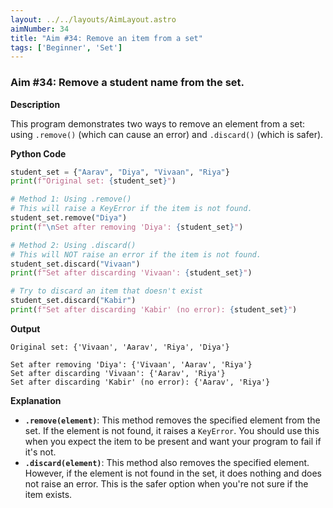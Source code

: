```yaml
---
layout: ../../layouts/AimLayout.astro
aimNumber: 34
title: "Aim #34: Remove an item from a set"
tags: ['Beginner', 'Set']
---
```


### Aim #34: Remove a student name from the set.

**Description**

This program demonstrates two ways to remove an element from a set: using `.remove()` (which can cause an error) and `.discard()` (which is safer).

**Python Code**

```python
student_set = {"Aarav", "Diya", "Vivaan", "Riya"}
print(f"Original set: {student_set}")

# Method 1: Using .remove()
# This will raise a KeyError if the item is not found.
student_set.remove("Diya")
print(f"\nSet after removing 'Diya': {student_set}")

# Method 2: Using .discard()
# This will NOT raise an error if the item is not found.
student_set.discard("Vivaan")
print(f"Set after discarding 'Vivaan': {student_set}")

# Try to discard an item that doesn't exist
student_set.discard("Kabir")
print(f"Set after discarding 'Kabir' (no error): {student_set}")
```

**Output**

```text
Original set: {'Vivaan', 'Aarav', 'Riya', 'Diya'}

Set after removing 'Diya': {'Vivaan', 'Aarav', 'Riya'}
Set after discarding 'Vivaan': {'Aarav', 'Riya'}
Set after discarding 'Kabir' (no error): {'Aarav', 'Riya'}
```

**Explanation**

- **`.remove(element)`**: This method removes the specified element from the set. If the element is not found, it raises a `KeyError`. You should use this when you expect the item to be present and want your program to fail if it's not.
- **`.discard(element)`**: This method also removes the specified element. However, if the element is not found in the set, it does nothing and does not raise an error. This is the safer option when you're not sure if the item exists.
